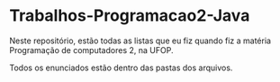 # Trabalhos-Programacao2-Java

Neste repositório, estão todas as listas que eu fiz quando fiz a matéria Programação de computadores 2, na UFOP.

Todos os enunciados estão dentro das pastas dos arquivos.
